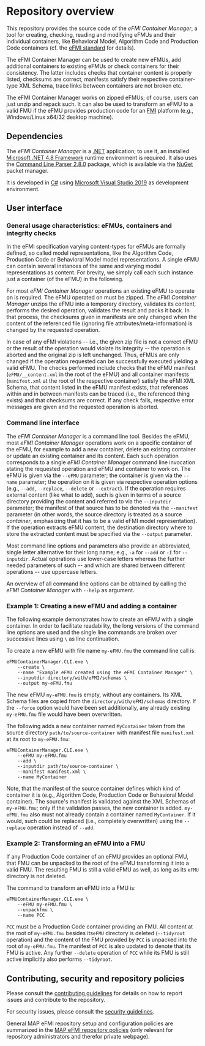 # Repository overview

This repository provides the source code of the _eFMI Container Manager_, a tool for creating, checking, reading and modifying eFMUs and their individual containers, like Behavioral Model, Algorithm Code and Production Code containers (cf. the [eFMI standard](https://efmi-standard.org) for details).

The eFMI Container Manager can be used to create new eFMUs, add additional containers to existing eFMUs or check containers for their consistency. The latter includes checks that container content is properly listed, checksums are correct, manifests satisfy their respective container-type XML Schema, trace links between containers are not broken etc.

The eFMI Container Manager works on zipped eFMUs; of course, users can just unzip and repack such. It can also be used to transform an eFMU to a valid FMU if the eFMU provides production code for an [FMI](https://fmi-standard.org/) platform (e.g., Windows/Linux x64/32 desktop machine).

## Dependencies

The _eFMI Container Manager_ is a [.NET](https://dotnet.microsoft.com/) application; to use it, an installed [Microsoft .NET 4.8 Framework](https://dotnet.microsoft.com/) runtime environment is required. It also uses the [Command Line Parser 2.8.0](https://github.com/commandlineparser/commandline) package, which is available via the [NuGet](https://www.nuget.org) packet manager.

It is developed in [C#](https://en.wikipedia.org/wiki/C_Sharp_(programming_language)) using [Microsoft Visual Studio 2019](https://visualstudio.microsoft.com/) as development environment.

## User interface

### General usage characteristics: eFMUs, containers and integrity checks 

In the eFMI specification varying content-types for eFMUs are formally defined, so called model representations, like the Algorithm Code, Production Code or Behavioral Model model representations. A single eFMU can contain several instances of the same and varying model representations as content. For brevity, we simply call each such instance just a container (of the eFMU) in the following.

For most _eFMI Container Manager_ operations an existing eFMU to operate on is required. The eFMU operated on must be zipped. The _eFMI Container Manager_ unzips the eFMU into a temporary directory, validates its content, performs the desired operation, validates the result and packs it back. In that process, the checksums given in manifests are only changed when the content of the referenced file (ignoring file attributes/meta-information) is changed by the requested operation.

In case of any eFMI violations -- i.e., the given zip file is not a correct eFMU or the result of the operation would violate its integrity -- the operation is aborted and the original zip is left unchanged. Thus, eFMUs are only changed if the operation requested can be successfully executed yielding a valid eFMU. The checks performed include checks that the eFMU manifest (`eFMU/__content.xml` in the root of the eFMU) and all container manifests (`manifest.xml` at the root of the respective container) satisfy the eFMI XML Schema, that content listed in the eFMU manifest exists, that references within and in between manifests can be traced (i.e., the referenced thing exists) and that checksums are correct. If any check fails, respective error messages are given and the requested operation is aborted.

### Command line interface

The _eFMI Container Manager_ is a command line tool. Besides the eFMU, most _eFMI Container Manager_ operations work on a specific container of the eFMU, for example to add a new container, delete an existing container or update an existing container and its content. Each such operation corresponds to a single _eFMI Container Manager_ command line invocation stating the requested operation and eFMU and container to work on. The eFMU is given via the `--eFMU` parameter; the container is given via the `--name` parameter; the operation on it is given via respective operation options (e.g., `--add`, `--replace`, `--delete` or `--extract`). If the operation requires external content (like what to add), such is given in terms of a source directory providing the content and referred to via the `--inputdir` parameter; the manifest of that source has to be denoted via the `--manifest` parameter (in other words, the source directory is treated as a source _container_, emphasizing that it has to be a valid eFMI model representation). If the operation extracts eFMU content, the destination directory where to store the extracted content must be specified via the `--output` parameter.

Most command line options and parameters also provide an abbreviated, single letter alternative for their long name; e.g., `-a` for `--add`  or `-I` for `--inputdir`. Actual operations use lower-case letters whereas the further needed parameters of such -- and which are shared between different operations -- use uppercase letters.

An overview of all command line options can be obtained by calling the _eFMI Container Manager_ with `--help` as argument.

### Example 1: Creating a new eFMU and adding a container

The following example demonstrates how to create an eFMU with a single container. In order to facilitate readability, the long versions of the command line options are used and the single line commands are broken over successive lines using `\` as line continuation.

To create a new eFMU with file name `my-eFMU.fmu` the command line call is:

```
eFMUContainerManager.CLI.exe \
	--create \
	--name "Example eFMU created using the eFMI Container Manager" \
	--inputdir directory/with/eFMI/schemas \
	--output my-eFMU.fmu
```

The new eFMU `my-eFMU.fmu` is empty, without any containers. Its XML Schema files are copied from the `directory/with/eFMI/schemas` directory. If the `--force` option would have been set additionally, any already existing `my-eFMU.fmu` file would have been overwritten.

The following adds a new container named `MyContainer` taken from the source directory `path/to/source-container` with manifest file `manifest.xml` at its root to `my-eFMU.fmu`:

```
eFMUContainerManager.CLI.exe \
	--eFMU my-eFMU.fmu
	--add \
	--inputdir path/to/source-container \
	--manifest manifest.xml \
	--name MyContainer
```

Note, that the manifest of the source container defines which kind of container it is (e.g., Algorithm Code, Production Code or Behavioral Model container). The source's manifest is validated against the XML Schemas of `my-eFMU.fmu`; only if the validation passes, the new container is added. `my-eFMU.fmu` also must not already contain a container named `MyContainer`. If it would, such could be replaced (i.e., completely overwritten) using the `--replace` operation instead of `--add`.

### Example 2: Transforming an eFMU into a FMU

If any Production Code container of an eFMU provides an optional FMU, that FMU can be unpacked to the root of the eFMU transforming it into a valid FMU. The resulting FMU is still a valid eFMU as well, as long as its `eFMU` directory is not deleted.

The command to transform an eFMU into a FMU is:

```
eFMUContainerManager.CLI.exe \
	--eFMU my-eFMU.fmu \
	--unpackfmu \
	--name PCC
```

`PCC` must be a Production Code container providing an FMU. All content at the root of `my-eFMU.fmu` besides its`eFMU` directory is deleted (`--tidyroot` operation) and the content of the FMU provided by `PCC` is unpacked into the root of `my-eFMU.fmu`. The manifest of `PCC` is also updated to denote that its FMU is active. Any further `--delete` operation of `PCC` while its FMU is still active implicitly also performs `--tidyroot`.

## Contributing, security and repository policies

Please consult the [contributing guidelines](CONTRIBUTING.md) for details on how to report issues and contribute to the repository.

For security issues, please consult the [security guidelines](SECURITY.md).

General MAP eFMI repository setup and configuration policies are summarized in the [MAP eFMI repository policies](https://github.com/modelica/efmi-organization/wiki/Repositories#public-repository-policies) (only relevant for repository administrators and therefor private webpage).